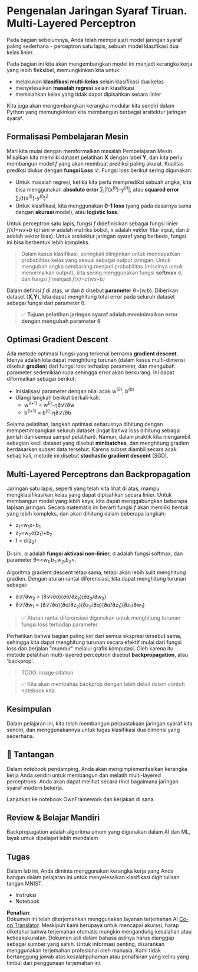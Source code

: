 <!--
CO_OP_TRANSLATOR_METADATA:
{
  "original_hash": "df98b2c59f87d8543135301e87969f70",
  "translation_date": "2025-07-09T16:49:13+00:00",
  "source_file": "15-rag-and-vector-databases/data/own_framework.md",
  "language_code": "id"
}
-->
# Pengenalan Jaringan Syaraf Tiruan. Multi-Layered Perceptron

Pada bagian sebelumnya, Anda telah mempelajari model jaringan syaraf paling sederhana - perceptron satu lapis, sebuah model klasifikasi dua kelas linier.

Pada bagian ini kita akan mengembangkan model ini menjadi kerangka kerja yang lebih fleksibel, memungkinkan kita untuk:

* melakukan **klasifikasi multi-kelas** selain klasifikasi dua kelas
* menyelesaikan **masalah regresi** selain klasifikasi
* memisahkan kelas yang tidak dapat dipisahkan secara linier

Kita juga akan mengembangkan kerangka modular kita sendiri dalam Python yang memungkinkan kita membangun berbagai arsitektur jaringan syaraf.

## Formalisasi Pembelajaran Mesin

Mari kita mulai dengan memformalkan masalah Pembelajaran Mesin. Misalkan kita memiliki dataset pelatihan **X** dengan label **Y**, dan kita perlu membangun model *f* yang akan membuat prediksi paling akurat. Kualitas prediksi diukur dengan **fungsi Loss** ℒ. Fungsi loss berikut sering digunakan:

* Untuk masalah regresi, ketika kita perlu memprediksi sebuah angka, kita bisa menggunakan **absolute error** ∑<sub>i</sub>|f(x<sup>(i)</sup>)-y<sup>(i)</sup>|, atau **squared error** ∑<sub>i</sub>(f(x<sup>(i)</sup>)-y<sup>(i)</sup>)<sup>2</sup>
* Untuk klasifikasi, kita menggunakan **0-1 loss** (yang pada dasarnya sama dengan **akurasi** model), atau **logistic loss**.

Untuk perceptron satu lapis, fungsi *f* didefinisikan sebagai fungsi linier *f(x)=wx+b* (di sini *w* adalah matriks bobot, *x* adalah vektor fitur input, dan *b* adalah vektor bias). Untuk arsitektur jaringan syaraf yang berbeda, fungsi ini bisa berbentuk lebih kompleks.

> Dalam kasus klasifikasi, seringkali diinginkan untuk mendapatkan probabilitas kelas yang sesuai sebagai output jaringan. Untuk mengubah angka sembarang menjadi probabilitas (misalnya untuk menormalkan output), kita sering menggunakan fungsi **softmax** σ, dan fungsi *f* menjadi *f(x)=σ(wx+b)*

Dalam definisi *f* di atas, *w* dan *b* disebut **parameter** θ=⟨*w,b*⟩. Diberikan dataset ⟨**X**,**Y**⟩, kita dapat menghitung total error pada seluruh dataset sebagai fungsi dari parameter θ.

> ✅ **Tujuan pelatihan jaringan syaraf adalah meminimalkan error dengan mengubah parameter θ**

## Optimasi Gradient Descent

Ada metode optimasi fungsi yang terkenal bernama **gradient descent**. Idenya adalah kita dapat menghitung turunan (dalam kasus multi-dimensi disebut **gradien**) dari fungsi loss terhadap parameter, dan mengubah parameter sedemikian rupa sehingga error akan berkurang. Ini dapat diformalkan sebagai berikut:

* Inisialisasi parameter dengan nilai acak w<sup>(0)</sup>, b<sup>(0)</sup>
* Ulangi langkah berikut berkali-kali:
    - w<sup>(i+1)</sup> = w<sup>(i)</sup>-η∂ℒ/∂w
    - b<sup>(i+1)</sup> = b<sup>(i)</sup>-η∂ℒ/∂b

Selama pelatihan, langkah optimasi seharusnya dihitung dengan mempertimbangkan seluruh dataset (ingat bahwa loss dihitung sebagai jumlah dari semua sampel pelatihan). Namun, dalam praktik kita mengambil sebagian kecil dataset yang disebut **minibatches**, dan menghitung gradien berdasarkan subset data tersebut. Karena subset diambil secara acak setiap kali, metode ini disebut **stochastic gradient descent** (SGD).

## Multi-Layered Perceptrons dan Backpropagation

Jaringan satu lapis, seperti yang telah kita lihat di atas, mampu mengklasifikasikan kelas yang dapat dipisahkan secara linier. Untuk membangun model yang lebih kaya, kita dapat menggabungkan beberapa lapisan jaringan. Secara matematis ini berarti fungsi *f* akan memiliki bentuk yang lebih kompleks, dan akan dihitung dalam beberapa langkah:
* z<sub>1</sub>=w<sub>1</sub>x+b<sub>1</sub>
* z<sub>2</sub>=w<sub>2</sub>α(z<sub>1</sub>)+b<sub>2</sub>
* f = σ(z<sub>2</sub>)

Di sini, α adalah **fungsi aktivasi non-linier**, σ adalah fungsi softmax, dan parameter θ=<*w<sub>1</sub>,b<sub>1</sub>,w<sub>2</sub>,b<sub>2</sub>*>.

Algoritma gradient descent tetap sama, tetapi akan lebih sulit menghitung gradien. Dengan aturan rantai diferensiasi, kita dapat menghitung turunan sebagai:

* ∂ℒ/∂w<sub>2</sub> = (∂ℒ/∂σ)(∂σ/∂z<sub>2</sub>)(∂z<sub>2</sub>/∂w<sub>2</sub>)
* ∂ℒ/∂w<sub>1</sub> = (∂ℒ/∂σ)(∂σ/∂z<sub>2</sub>)(∂z<sub>2</sub>/∂α)(∂α/∂z<sub>1</sub>)(∂z<sub>1</sub>/∂w<sub>1</sub>)

> ✅ Aturan rantai diferensiasi digunakan untuk menghitung turunan fungsi loss terhadap parameter.

Perhatikan bahwa bagian paling kiri dari semua ekspresi tersebut sama, sehingga kita dapat menghitung turunan secara efektif mulai dari fungsi loss dan berjalan "mundur" melalui grafik komputasi. Oleh karena itu metode pelatihan multi-layered perceptron disebut **backpropagation**, atau 'backprop'.



> TODO: image citation

> ✅ Kita akan membahas backprop dengan lebih detail dalam contoh notebook kita.  

## Kesimpulan

Dalam pelajaran ini, kita telah membangun perpustakaan jaringan syaraf kita sendiri, dan menggunakannya untuk tugas klasifikasi dua dimensi yang sederhana.

## 🚀 Tantangan

Dalam notebook pendamping, Anda akan mengimplementasikan kerangka kerja Anda sendiri untuk membangun dan melatih multi-layered perceptrons. Anda akan dapat melihat secara rinci bagaimana jaringan syaraf modern bekerja.

Lanjutkan ke notebook OwnFramework dan kerjakan di sana.



## Review & Belajar Mandiri

Backpropagation adalah algoritma umum yang digunakan dalam AI dan ML, layak untuk dipelajari lebih mendalam

## Tugas

Dalam lab ini, Anda diminta menggunakan kerangka kerja yang Anda bangun dalam pelajaran ini untuk menyelesaikan klasifikasi digit tulisan tangan MNIST.

* Instruksi
* Notebook

**Penafian**:  
Dokumen ini telah diterjemahkan menggunakan layanan terjemahan AI [Co-op Translator](https://github.com/Azure/co-op-translator). Meskipun kami berupaya untuk mencapai akurasi, harap diketahui bahwa terjemahan otomatis mungkin mengandung kesalahan atau ketidakakuratan. Dokumen asli dalam bahasa aslinya harus dianggap sebagai sumber yang sahih. Untuk informasi penting, disarankan menggunakan terjemahan profesional oleh manusia. Kami tidak bertanggung jawab atas kesalahpahaman atau penafsiran yang keliru yang timbul dari penggunaan terjemahan ini.